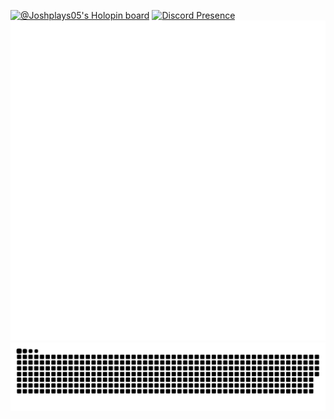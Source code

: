 [![@Joshplays05's Holopin board](https://holopin.io/api/user/board?user=Joshplays05MC)](https://holopin.io/@Joshplays05MC)
[![Discord Presence](https://lanyard.cnrad.dev/api/463361051216576532)](https://discord.com/users/463361051216576532)<br/>
![Metrics](https://raw.githubusercontent.com/Joshplays05MC/Joshplays05MC/main/github-metrics.svg)
![Snake](https://raw.githubusercontent.com/Joshplays05MC/Joshplays05MC/output/github-contribution-grid-snake-dark.svg)
